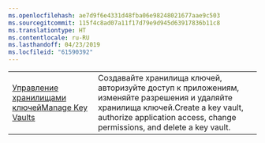 ```yaml
---
ms.openlocfilehash: ae7d9f6e4331d48fba06e98248021677aae9c503
ms.sourcegitcommit: 115f4c8ad07a11f17d79e9d945d63917836b11c8
ms.translationtype: HT
ms.contentlocale: ru-RU
ms.lasthandoff: 04/23/2019
ms.locfileid: "61590392"
---
```

|  |  |
|---------|---------|
| <span data-ttu-id="f836b-101">[Управление хранилищами ключей][1]</span><span class="sxs-lookup"><span data-stu-id="f836b-101">[Manage Key Vaults][1]</span></span> | <span data-ttu-id="f836b-102">Создавайте хранилища ключей, авторизуйте доступ к приложениям, изменяйте разрешения и удаляйте хранилища ключей.</span><span class="sxs-lookup"><span data-stu-id="f836b-102">Create a key vault, authorize application access, change permissions, and delete a key vault.</span></span> |

[1]: https://azure.microsoft.com/resources/samples/key-vault-java-manage-key-vaults/
